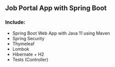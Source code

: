 ## Job Portal App with Spring Boot 

### Include:

* Spring Boot Web App with Java 11 using Maven
* Spring Security
* Thymeleaf
* Lombok
* Hibernate + H2
* Tests (Controller)